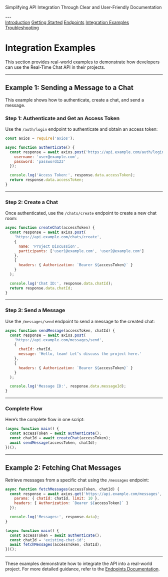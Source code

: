 <p>Simplifying API Integration Through Clear and User-Friendly Documentation</p>
---

<link rel="stylesheet" href="../styles.css">
 <nav class="horizontal-menu">
    <a href="../index.html" >Introduction</a>  
    <a href="../docs/getting-started.html">Getting Started</a>
    <a href="../docs/endpoints.html">Endpoints</a>
    <a href="../examples/integration-examples.html" class="active">Integration Examples</a>
    <a href="../docs/troubleshooting.html">Troubleshooting</a>
</nav> 

# Integration Examples

This section provides real-world examples to demonstrate how developers can use the Real-Time Chat API in their projects.

---

## Example 1: Sending a Message to a Chat

This example shows how to authenticate, create a chat, and send a message.

### Step 1: Authenticate and Get an Access Token
Use the `/auth/login` endpoint to authenticate and obtain an access token:
```javascript
const axios = require('axios');

async function authenticate() {
  const response = await axios.post('https://api.example.com/auth/login', {
    username: 'user@example.com',
    password: 'password123'
  });

  console.log('Access Token:', response.data.accessToken);
  return response.data.accessToken;
}
```

---

### Step 2: Create a Chat
Once authenticated, use the `/chats/create` endpoint to create a new chat room:
```javascript
async function createChat(accessToken) {
  const response = await axios.post(
    'https://api.example.com/chats/create',
    {
      name: 'Project Discussion',
      participants: ['user1@example.com', 'user2@example.com']
    },
    {
      headers: { Authorization: `Bearer ${accessToken}` }
    }
  );

  console.log('Chat ID:', response.data.chatId);
  return response.data.chatId;
}
```

---

### Step 3: Send a Message
Use the `/messages/send` endpoint to send a message to the created chat:
```javascript
async function sendMessage(accessToken, chatId) {
  const response = await axios.post(
    'https://api.example.com/messages/send',
    {
      chatId: chatId,
      message: 'Hello, team! Let’s discuss the project here.'
    },
    {
      headers: { Authorization: `Bearer ${accessToken}` }
    }
  );

  console.log('Message ID:', response.data.messageId);
}
```

---

### Complete Flow
Here’s the complete flow in one script:
```javascript
(async function main() {
  const accessToken = await authenticate();
  const chatId = await createChat(accessToken);
  await sendMessage(accessToken, chatId);
})();
```

---

## Example 2: Fetching Chat Messages

Retrieve messages from a specific chat using the `/messages` endpoint:
```javascript
async function fetchMessages(accessToken, chatId) {
  const response = await axios.get('https://api.example.com/messages', {
    params: { chatId: chatId, limit: 10 },
    headers: { Authorization: `Bearer ${accessToken}` }
  });

  console.log('Messages:', response.data);
}

(async function main() {
  const accessToken = await authenticate();
  const chatId = 'existing-chat-id';
  await fetchMessages(accessToken, chatId);
})();
```

---

These examples demonstrate how to integrate the API into a real-world project. For more detailed guidance, refer to the [Endpoints Documentation](../docs/endpoints.md).
